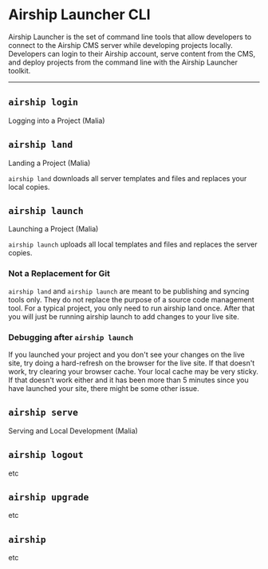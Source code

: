 # Airship Launcher CLI
Airship Launcher is the set of command line tools that allow developers to connect to the Airship CMS server while developing projects locally. Developers can login to their Airship account, serve content from the CMS, and deploy projects from the command line with the Airship Launcher toolkit.

---

## `airship login`
Logging into a Project (Malia)  

## `airship land`
Landing a Project (Malia)  

`airship land` downloads all server templates and files and replaces your local copies.

## `airship launch`
Launching a Project (Malia)  

`airship launch` uploads all local templates and files and replaces the server copies.

### Not a Replacement for Git
`airship land` and `airship launch` are meant to be publishing and syncing tools only. They do not replace the purpose of a source code management tool. For a typical project, you only need to run airship land once. After that you will just be running airship launch to add changes to your live site.

### Debugging after `airship launch`
If you launched your project and you don't see your changes on the live site, try doing a hard-refresh on the browser for the live site. If that doesn't work, try clearing your browser cache. Your local cache may be very sticky. If that doesn't work either and it has been more than 5 minutes since you have launched your site, there might be some other issue.

## `airship serve`
Serving and Local Development (Malia)  

## `airship logout`
etc

## `airship upgrade`
etc

## `airship`
etc
